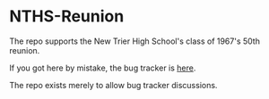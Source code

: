 # NTHS-Reunion

The repo supports the New Trier High School's class of 1967's 50th reunion.

If you got here by mistake, the bug tracker is [here](https://github.com/edreamleo/NTHS-Reunion/issues).

The repo exists merely to allow bug tracker discussions.

